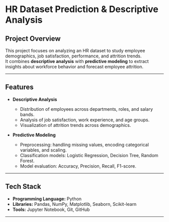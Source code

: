 #  HR Dataset Prediction & Descriptive Analysis

##  Project Overview
This project focuses on analyzing an HR dataset to study employee demographics, job satisfaction, performance, and attrition trends.  
It combines **descriptive analysis** with **predictive modeling** to extract insights about workforce behavior and forecast employee attrition.

---

##  Features
- **Descriptive Analysis**
  - Distribution of employees across departments, roles, and salary bands.
  - Analysis of job satisfaction, work experience, and age groups.
  - Visualization of attrition trends across demographics.

- **Predictive Modeling**
  - Preprocessing: handling missing values, encoding categorical variables, and scaling.
  - Classification models: Logistic Regression, Decision Tree, Random Forest.
  - Model evaluation: Accuracy, Precision, Recall, F1-score.

---

##  Tech Stack
- **Programming Language:** Python  
- **Libraries:** Pandas, NumPy, Matplotlib, Seaborn, Scikit-learn  
- **Tools:** Jupyter Notebook, Git, GitHub  

---

